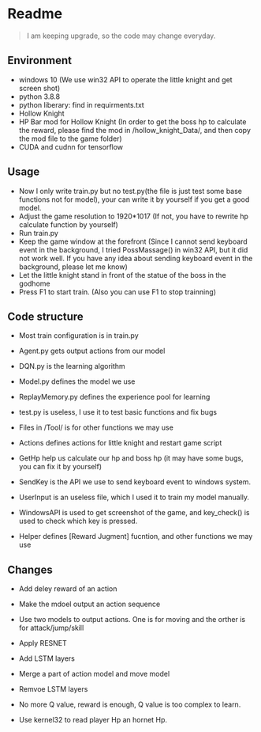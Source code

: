 # Readme
> I am keeping upgrade, so the code may change everyday.

## Environment

- windows 10 (We use win32 API to operate the little knight and get screen shot)
- python 3.8.8
- python liberary: find in requirments.txt
- Hollow Knight
- HP Bar mod for Hollow Knight (In order to get the boss hp to calculate the reward, please find the mod in /hollow_knight_Data/, and then copy the mod file to the game folder)
- CUDA and cudnn for tensorflow

## Usage

- Now I only write train.py but no test.py(the file is just test some base functions not for model), your can write it by yourself if you get a good model.
- Adjust the game resolution to 1920*1017 (If not, you have to rewrite hp calculate function by yourself)
- Run train.py
- Keep the game window at the forefront (Since I cannot send keyboard event in the background, I tried PossMassage() in win32 API, but it did not work well.
                                         If you have any idea about sending keyboard event in the background, please let me know)
- Let the little knight stand in front of the statue of the boss in the godhome
- Press F1 to start train. (Also you can use F1 to stop trainning)


## Code structure
- Most train configuration is in train.py
- Agent.py gets output actions from our model
- DQN.py is the learning algorithm
- Model.py defines the model we use
- ReplayMemory.py defines the experience pool for learning
- test.py is useless, I use it to test basic functions and fix bugs

- Files in /Tool/ is for other functions we may use
- Actions defines actions for little knight and restart game script
- GetHp help us calculate our hp and boss hp (it may have some bugs, you can fix it by yourself)
- SendKey is the API we use to send keyboard event to windows system.
- UserInput is an useless file, which I used it to train my model manually.
- WindowsAPI is used to get screenshot of the game, and key_check() is used to check which key is pressed.
- Helper defines [Reward Jugment] fucntion, and other functions we may use

## Changes

- Add deley reward of an action

- Make the mdoel output an action sequence

- Use two models to output actions. One is for moving and the orther is for attack/jump/skill

- Apply RESNET

- Add LSTM layers

- Merge a part of action model and move model

- Remvoe LSTM layers

- No more Q value, reward is enough, Q value is too complex to learn.

- Use kernel32 to read player Hp an hornet Hp.
